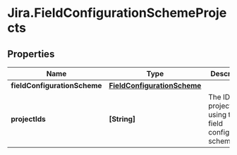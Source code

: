 # Jira.FieldConfigurationSchemeProjects

## Properties

Name | Type | Description | Notes
------------ | ------------- | ------------- | -------------
**fieldConfigurationScheme** | [**FieldConfigurationScheme**](FieldConfigurationScheme.md) |  | [optional] 
**projectIds** | **[String]** | The IDs of projects using the field configuration scheme. | 


